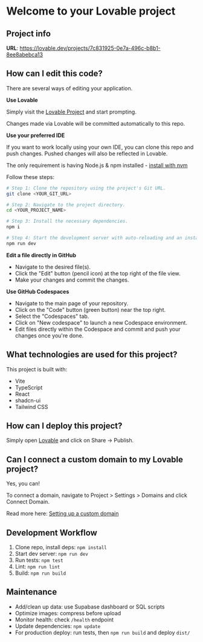 # Welcome to your Lovable project

## Project info

**URL**: https://lovable.dev/projects/7c831925-0e7a-496c-b8b1-8ee8abebca13

## How can I edit this code?

There are several ways of editing your application.

**Use Lovable**

Simply visit the [Lovable Project](https://lovable.dev/projects/7c831925-0e7a-496c-b8b1-8ee8abebca13) and start prompting.

Changes made via Lovable will be committed automatically to this repo.

**Use your preferred IDE**

If you want to work locally using your own IDE, you can clone this repo and push changes. Pushed changes will also be reflected in Lovable.

The only requirement is having Node.js & npm installed - [install with nvm](https://github.com/nvm-sh/nvm#installing-and-updating)

Follow these steps:

```sh
# Step 1: Clone the repository using the project's Git URL.
git clone <YOUR_GIT_URL>

# Step 2: Navigate to the project directory.
cd <YOUR_PROJECT_NAME>

# Step 3: Install the necessary dependencies.
npm i

# Step 4: Start the development server with auto-reloading and an instant preview.
npm run dev
```

**Edit a file directly in GitHub**

- Navigate to the desired file(s).
- Click the "Edit" button (pencil icon) at the top right of the file view.
- Make your changes and commit the changes.

**Use GitHub Codespaces**

- Navigate to the main page of your repository.
- Click on the "Code" button (green button) near the top right.
- Select the "Codespaces" tab.
- Click on "New codespace" to launch a new Codespace environment.
- Edit files directly within the Codespace and commit and push your changes once you're done.

## What technologies are used for this project?

This project is built with:

- Vite
- TypeScript
- React
- shadcn-ui
- Tailwind CSS

## How can I deploy this project?

Simply open [Lovable](https://lovable.dev/projects/7c831925-0e7a-496c-b8b1-8ee8abebca13) and click on Share -> Publish.

## Can I connect a custom domain to my Lovable project?

Yes, you can!

To connect a domain, navigate to Project > Settings > Domains and click Connect Domain.

Read more here: [Setting up a custom domain](https://docs.lovable.dev/tips-tricks/custom-domain#step-by-step-guide)

## Development Workflow

1. Clone repo, install deps: `npm install`
2. Start dev server: `npm run dev`
3. Run tests: `npm test`
4. Lint: `npm run lint`
5. Build: `npm run build`

## Maintenance

- Add/clean up data: use Supabase dashboard or SQL scripts
- Optimize images: compress before upload
- Monitor health: check `/health` endpoint
- Update dependencies: `npm update`
- For production deploy: run tests, then `npm run build` and deploy `dist/`
